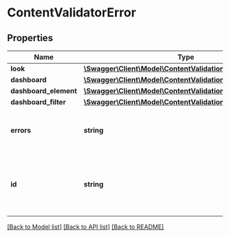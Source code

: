 # ContentValidatorError

## Properties
Name | Type | Description | Notes
------------ | ------------- | ------------- | -------------
**look** | [**\Swagger\Client\Model\ContentValidationLook**](ContentValidationLook.md) |  | [optional] 
**dashboard** | [**\Swagger\Client\Model\ContentValidationDashboard**](ContentValidationDashboard.md) |  | [optional] 
**dashboard_element** | [**\Swagger\Client\Model\ContentValidationDashboardElement**](ContentValidationDashboardElement.md) |  | [optional] 
**dashboard_filter** | [**\Swagger\Client\Model\ContentValidationDashboardFilter**](ContentValidationDashboardFilter.md) |  | [optional] 
**errors** | **string** | A list of errors found for this piece of content | [optional] 
**id** | **string** | An id unique to this piece of content for this validation run | [optional] 

[[Back to Model list]](../README.md#documentation-for-models) [[Back to API list]](../README.md#documentation-for-api-endpoints) [[Back to README]](../README.md)


